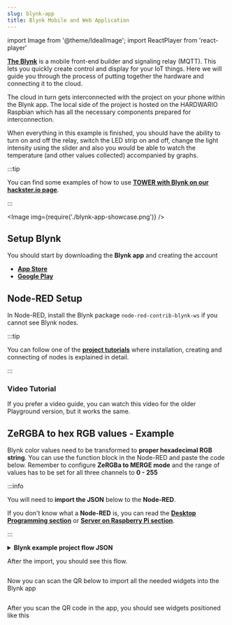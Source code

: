 ```yaml
---
slug: blynk-app
title: Blynk Mobile and Web Application
---
```

import Image from '@theme/IdealImage';
import ReactPlayer from 'react-player'

[**The Blynk**](https://blynk.io) is a mobile front-end builder and signaling relay (MQTT). This lets you quickly create control and display for your IoT things. Here we will guide you through the process of putting together the hardware and connecting it to the cloud.

The cloud in turn gets interconnected with the project on your phone within the Blynk app. The local side of the project is hosted on the HARDWARIO Raspbian which has all the necessary components prepared for interconnection.

When everything in this example is finished, you should have the ability to turn on and off the relay, switch the LED strip on and off, change the light intensity using the slider and also you would be able to watch the temperature (and other values collected) accompanied by graphs.

:::tip

You can find some examples of how to use [**TOWER with Blynk on our hackster.io page**](https://www.hackster.io/hardwario/projects?category_id=299).

:::

<Image img={require('./blynk-app-showcase.png')} />

## Setup Blynk

You should start by downloading the **Blynk app** and creating the account
- [**App Store**](https://apps.apple.com/us/app/blynk-iot/id1559317868)
- [**Google Play**](https://play.google.com/store/apps/details?id=cloud.blynk)


## Node-RED Setup

In Node-RED, install the Blynk package `node-red-contrib-blynk-ws` if you cannot see Blynk nodes.

:::tip

   You can follow one of the [**project tutorials**](https://www.hackster.io/hardwario/projects?category_id=299) where installation, creating and connecting of nodes is explained in detail.

:::

### Video Tutorial

If you prefer a video guide, you can watch this video for the older Playground version, but it works the same.

<ReactPlayer controls url='https://youtu.be/cVC_tFuCYTM' />

## ZeRGBA to hex RGB values - Example

Blynk color values need to be transformed to **proper hexadecimal RGB string**. You can use the function block in the Node-RED and paste the code below. Remember to configure **ZeRGBa to MERGE mode** and the range of values has to be set for all three channels to **0 - 255**

:::info

You will need to **import the JSON** below to the **Node-RED**.

If you don't know what a **Node-RED** is, you can read the [**Desktop Programming section**](../desktop-programming/about-playground.md) or [**Server on Raspberry Pi section**](../server-raspberry-pi/index.md).

:::

<details><summary><b>Blynk example project flow JSON</b></summary>
<p>

```json showLineNumbers

[
   {
      "id":"702c9447.9b790c",
      "type":"blynk-ws-in-write",
      "z":"aaf5722e.dfdca",
      "name":"",
      "pin":"1",
      "client":"746d7fe1.2a0be",
      "x":330,
      "y":280,
      "wires":[
         [
            "4da0fdbd.a3c614"
         ]
      ]
   },
   {
      "id":"4da0fdbd.a3c614",
      "type":"function",
      "z":"aaf5722e.dfdca",
      "name":"Convert to BC format",
      "func":"var finalString = '\"#'\nvar colorToSave = \"\";\nmsg.arrayOfValues.forEach((color) => {\n    var carry = (parseInt(color)).toString(16)\n    if(carry.length == 1) carry = \"0\" + carry;\n    finalString += carry;\n    colorToSave += carry;\n});\n\nflow.set(\"color\", colorToSave);\n\nif((flow.get(\"ledstrip\")) == false){\n    msg.payload = '\"#000000(00)\"'\n}\nelse{\n    var white = flow.get(\"white\");\n    if(white == null) white = \"00\";\n    msg.payload = finalString + '(' + white + ')\"'; \n}\n\n\nmsg.topic = \"node/power-controller:0/led-strip/-/color/set\";\nreturn msg;\n",
      "outputs":1,
      "noerr":0,
      "x":600,
      "y":280,
      "wires":[
         [
            "a7ef9db0.cc602"
         ]
      ]
   },
   {
      "id":"a7ef9db0.cc602",
      "type":"mqtt out",
      "z":"aaf5722e.dfdca",
      "name":"",
      "topic":"",
      "qos":"",
      "retain":"",
      "broker":"71afb0a.14d505",
      "x":870,
      "y":420,
      "wires":[

      ]
   },
   {
      "id":"b596fcc7.b5206",
      "type":"blynk-ws-in-write",
      "z":"aaf5722e.dfdca",
      "name":"",
      "pin":"4",
      "client":"746d7fe1.2a0be",
      "x":330,
      "y":460,
      "wires":[
         [
            "80140f23.46bf6"
         ]
      ]
   },
   {
      "id":"80140f23.46bf6",
      "type":"function",
      "z":"aaf5722e.dfdca",
      "name":"String to bool parser",
      "func":"if(msg.payload == true)\n{\n    msg.payload = true;\n}\nelse{\n    msg.payload = false;\n}\nmsg.topic = \"node/power-controller:0/relay/-/state/set\";\nreturn msg;",
      "outputs":1,
      "noerr":0,
      "x":600,
      "y":460,
      "wires":[
         [
            "a7ef9db0.cc602"
         ]
      ]
   },
   {
      "id":"62416cd0.a6dbf4",
      "type":"blynk-ws-in-write",
      "z":"aaf5722e.dfdca",
      "name":"",
      "pin":"3",
      "client":"746d7fe1.2a0be",
      "x":330,
      "y":400,
      "wires":[
         [
            "3bce27cc.257308"
         ]
      ]
   },
   {
      "id":"3bce27cc.257308",
      "type":"function",
      "z":"aaf5722e.dfdca",
      "name":"Handler",
      "func":"var lastColor = flow.get(\"color\")|| \"000000(00)\";\n\nif(msg.payload == false) {\n    msg.payload = '\"#000000(00)\"';\n    flow.set(\"ledstrip\", false);\n}\nelse {\n    msg.payload = '\"#' + '' + lastColor + '\"';\n    flow.set(\"ledstrip\", true);\n}\nmsg.topic = \"node/power-controller:0/led-strip/-/color/set\";\n\nreturn msg;",
      "outputs":1,
      "noerr":0,
      "x":640,
      "y":400,
      "wires":[
         [
            "a7ef9db0.cc602"
         ]
      ]
   },
   {
      "id":"d619d828.3e1bf8",
      "type":"blynk-ws-in-write",
      "z":"aaf5722e.dfdca",
      "name":"",
      "pin":"5",
      "client":"746d7fe1.2a0be",
      "x":330,
      "y":520,
      "wires":[
         [
            "9b87dc69.53d55"
         ]
      ]
   },
   {
      "id":"e267bf2d.7e292",
      "type":"blynk-ws-in-write",
      "z":"aaf5722e.dfdca",
      "name":"",
      "pin":"6",
      "client":"746d7fe1.2a0be",
      "x":330,
      "y":580,
      "wires":[
         [
            "81fcc52c.023c08"
         ]
      ]
   },
   {
      "id":"3121623b.8b75de",
      "type":"blynk-ws-in-write",
      "z":"aaf5722e.dfdca",
      "name":"",
      "pin":"2",
      "client":"746d7fe1.2a0be",
      "x":330,
      "y":340,
      "wires":[
         [
            "99a36ea2.e29bf"
         ]
      ]
   },
   {
      "id":"9b87dc69.53d55",
      "type":"function",
      "z":"aaf5722e.dfdca",
      "name":"Rainbow",
      "func":"if(msg.payload == true && flow.get(\"ledstrip\")||true){\n    msg.payload = '{\"type\":\"rainbow\", \"wait\":50}';\n    msg.topic = \"node/power-controller:0/led-strip/-/effect/set\"   \n}\n\nreturn msg;",
      "outputs":1,
      "noerr":0,
      "x":640,
      "y":520,
      "wires":[
         [
            "a7ef9db0.cc602"
         ]
      ]
   },
   {
      "id":"81fcc52c.023c08",
      "type":"function",
      "z":"aaf5722e.dfdca",
      "name":"Theater chase",
      "func":"if(msg.payload == true && flow.get(\"ledstrip\")||true){\n    msg.payload = '{\"type\":\"theater-chase-rainbow\", \"wait\":50}';\n    msg.topic = \"node/power-controller:0/led-strip/-/effect/set\"   \n}\n\nreturn msg;",
      "outputs":1,
      "noerr":0,
      "x":620,
      "y":580,
      "wires":[
         [
            "a7ef9db0.cc602"
         ]
      ]
   },
   {
      "id":"99a36ea2.e29bf",
      "type":"function",
      "z":"aaf5722e.dfdca",
      "name":"White color handler",
      "func":"var carry = (parseInt(msg.payload)).toString(16)\nif(carry.length == 1) carry = \"0\" + carry;\n\nflow.set(\"white\", carry);\n\nvar color = flow.get(\"color\");\nif(color == null) color = \"000000\";\n\nmsg.payload = '\"#' + color +'(' + carry + ')\"';\nmsg.topic = \"node/power-controller:0/led-strip/-/color/set\";\nreturn msg;",
      "outputs":1,
      "noerr":0,
      "x":610,
      "y":340,
      "wires":[
         [
            "a7ef9db0.cc602"
         ]
      ]
   },
   {
      "id":"d40dc7b0.acf648",
      "type":"blynk-ws-in-write",
      "z":"aaf5722e.dfdca",
      "name":"",
      "pin":"7",
      "client":"746d7fe1.2a0be",
      "x":330,
      "y":640,
      "wires":[
         [
            "a03ff4eb.de9fd8"
         ]
      ]
   },
   {
      "id":"a03ff4eb.de9fd8",
      "type":"function",
      "z":"aaf5722e.dfdca",
      "name":"Brightness handler",
      "func":"if(msg.payload == true && flow.get(\"ledstrip\")||true){\n    msg.payload = msg.payload;\n    msg.topic = \"node/power-controller:0/led-strip/-/brightness/set\"   \n}\n\nreturn msg;",
      "outputs":1,
      "noerr":0,
      "x":610,
      "y":640,
      "wires":[
         [
            "a7ef9db0.cc602"
         ]
      ]
   },
   {
      "id":"746d7fe1.2a0be",
      "type":"blynk-ws-client",
      "z":"",
      "name":"",
      "path":"ws://blynk-cloud.com/websockets",
      "key":"",
      "dbg_all":false,
      "dbg_read":false,
      "dbg_write":false,
      "dbg_notify":false,
      "dbg_mail":false,
      "dbg_prop":false,
      "dbg_low":false,
      "dbg_pins":""
   },
   {
      "id":"71afb0a.14d505",
      "type":"mqtt-broker",
      "z":"",
      "broker":"127.0.0.1",
      "port":"1883",
      "clientid":"",
      "usetls":false,
      "compatmode":true,
      "keepalive":"60",
      "cleansession":true,
      "willTopic":"",
      "willQos":"0",
      "willPayload":"",
      "birthTopic":"",
      "birthQos":"0",
      "birthPayload":""
   }
]
```

</p>
</details>

After the import, you should see this flow.

<div class="container">
  <div class="row">
    <div class="col col--8">
      <div><Image img={require('./blynk-flow-example.png')} /></div>
    </div>
    <div class="col col--2">
    </div>
  </div>
</div>

Now you can scan the QR below to import all the needed widgets into the Blynk app

<div class="container">
  <div class="row">
    <div class="col col--4">
      <div><Image img={require('./blynk-example-qr-code.png')} /></div>
    </div>
    <div class="col col--6">
    </div>
  </div>
</div>

After you scan the QR code in the app, you should see widgets positioned like this

<div class="container">
  <div class="row">
    <div class="col col--4">
      <div><Image img={require('./blynk-example-widget-showcase.png')} /></div>
    </div>
    <div class="col col--6">
    </div>
  </div>
</div>
